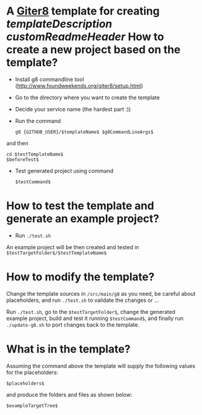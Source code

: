 A [Giter8](http://www.foundweekends.org/giter8/) template for creating $templateDescription$
$customReadmeHeader$
How to create a new project based on the template?
==

* Install g8 commandline tool (http://www.foundweekends.org/giter8/setup.html)
* Go to the directory where you want to create the template
* Decide your service name (the hardest part :))
* Run the command

    `g8 {GITHUB_USER}/$templateName$ $g8CommandLineArgs$`
    
and then
    
    cd $testTemplateName$
    $beforeTest$
  
* Test generated project using command 

    `$testCommand$`
    

How to test the template and generate an example project?
==

* Run `./test.sh` 

An example project will be then created and tested in `$testTargetFolder$/$testTemplateName$`

How to modify the template?
==

Change the template sources in `/src/main/g8` as you need, 
be careful about placeholders, and run `./test.sh` to validate the changes
or ... 

Run `./test.sh`, go to the `$testTargetFolder$`, 
change the generated example project, 
build and test it running `$testCommand$`,
and finally run `./update-g8.sh` to port changes back to the template.

What is in the template?
==

Assuming the command above 
the template will supply the following values for the placeholders:

    $placeholders$

and produce the folders and files as shown below:

    $exampleTargetTree$